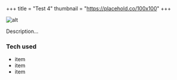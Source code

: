 +++
title = "Test 4"
thumbnail = "https://placehold.co/100x100"
+++

![alt](//via.placeholder.com/640x150)

Description...

### Tech used
* item
* item
* item
